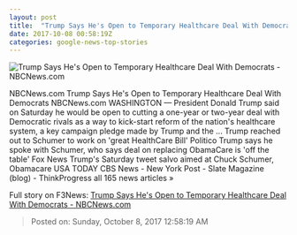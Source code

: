 ```yaml
---
layout: post
title:  "Trump Says He's Open to Temporary Healthcare Deal With Democrats - NBCNews.com"
date: 2017-10-08 00:58:19Z
categories: google-news-top-stories
---
```


![Trump Says He's Open to Temporary Healthcare Deal With Democrats - NBCNews.com](https://media2.s-nbcnews.com/j/newscms/2017_40/2181791/171007-trump-south-lawn-obama-care-ew-806p_0ea435b52bce86aa70ea74cb838e74dd.nbcnews-fp-1200-630.jpg)

NBCNews.com Trump Says He's Open to Temporary Healthcare Deal With Democrats NBCNews.com WASHINGTON — President Donald Trump said on Saturday he would be open to cutting a one-year or two-year deal with Democratic rivals as a way to kick-start reform of the nation's healthcare system, a key campaign pledge made by Trump and the ... Trump reached out to Schumer to work on 'great HealthCare Bill' Politico Trump says he spoke with Schumer, who says deal on replacing ObamaCare is 'off the table' Fox News Trump's Saturday tweet salvo aimed at Chuck Schumer, Obamacare USA TODAY CBS News - New York Post - Slate Magazine (blog) - ThinkProgress all 165 news articles »


Full story on F3News: [Trump Says He's Open to Temporary Healthcare Deal With Democrats - NBCNews.com](http://www.f3nws.com/n/fH4FgF)

> Posted on: Sunday, October 8, 2017 12:58:19 AM
